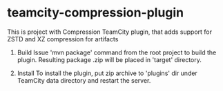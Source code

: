 # teamcity-compression-plugin

This is project with Compression TeamCity plugin, that adds support for ZSTD and XZ compression for artifacts

1. Build
   Issue 'mvn package' command from the root project to build the plugin. Resulting package <artifactId>.zip will be placed in 'target' directory.

2. Install
   To install the plugin, put zip archive to 'plugins' dir under TeamCity data directory and restart the server.
